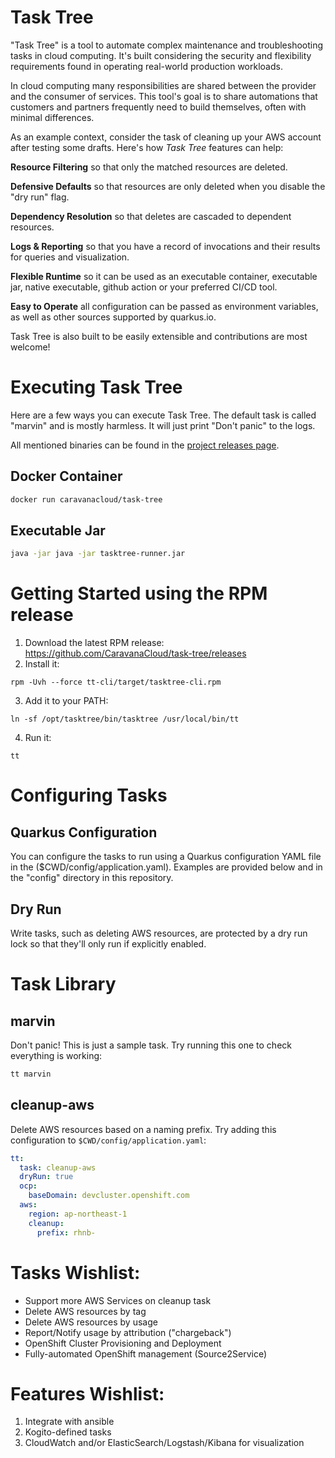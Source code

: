 # Task Tree

"Task Tree" is a tool to automate complex maintenance and troubleshooting tasks in cloud computing. It's built considering the security and flexibility requirements found in operating real-world production workloads.

In cloud computing many responsibilities are shared between the provider and the consumer of services. This tool's goal is to share automations that customers and partners frequently need to build themselves, often with minimal differences.

As an example context, consider the task of cleaning up your AWS account after testing some drafts. Here's how *Task Tree* features can help:

**Resource Filtering** so that only the matched resources are deleted.

**Defensive Defaults** so that resources are only deleted when you disable the "dry run" flag.

**Dependency Resolution** so that deletes are cascaded to dependent resources.

**Logs & Reporting** so that you have a record of invocations and their results for queries and visualization.

**Flexible Runtime** so it can be used as an executable container, executable jar, native executable, github action or your preferred CI/CD tool.

**Easy to Operate** all configuration can be passed as environment variables, as well as other sources supported by quarkus.io.

Task Tree is also built to be easily extensible and contributions are most welcome! 

# Executing Task Tree

Here are a few ways you can execute Task Tree. The default task is called "marvin" and is mostly harmless. It will just print "Don't panic" to the logs.

All mentioned binaries can be found in the [project releases page](https://github.com/CaravanaCloud/task-tree/releases).

## Docker Container
```bash
docker run caravanacloud/task-tree
```

## Executable Jar
```bash
java -jar java -jar tasktree-runner.jar
```


# Getting Started using the RPM release
1. Download the latest RPM release:
   https://github.com/CaravanaCloud/task-tree/releases
2. Install it:
```
rpm -Uvh --force tt-cli/target/tasktree-cli.rpm
```
3. Add it to your PATH:
```
ln -sf /opt/tasktree/bin/tasktree /usr/local/bin/tt
```
4. Run it:
```
tt
```

# Configuring Tasks

## Quarkus Configuration
You can configure the tasks to run using a Quarkus configuration YAML file in the ($CWD/config/application.yaml).
Examples are provided below and in the "config" directory in this repository.

## Dry Run
Write tasks, such as deleting AWS resources, are protected by a dry run lock so that they'll only run if explicitly enabled.

# Task Library

## marvin
Don't panic! This is just a sample task.
Try running this one to check everything is working:
```bash
tt marvin
```

## cleanup-aws
Delete AWS resources based on a naming prefix.
Try adding this configuration to ```$CWD/config/application.yaml```:
```yaml
tt:
  task: cleanup-aws
  dryRun: true
  ocp:
    baseDomain: devcluster.openshift.com
  aws:
    region: ap-northeast-1
    cleanup:
      prefix: rhnb-
```

# Tasks Wishlist:
- Support more AWS Services on cleanup task
- Delete AWS resources by tag
- Delete AWS resources by usage
- Report/Notify usage by attribution ("chargeback")
- OpenShift Cluster Provisioning and Deployment
- Fully-automated OpenShift management (Source2Service)

# Features Wishlist:
1. Integrate with ansible
2. Kogito-defined tasks
3. CloudWatch and/or ElasticSearch/Logstash/Kibana for visualization

